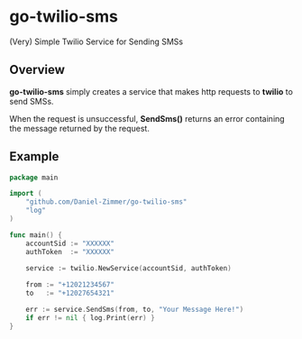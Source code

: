# go-twilio-sms
(Very) Simple Twilio Service for Sending SMSs

## Overview

**go-twilio-sms** simply creates a service that makes http requests to **twilio** to send SMSs.

When the request is unsuccessful, **SendSms()** returns an error containing the message returned by the request.

## Example
```go
package main

import (
	"github.com/Daniel-Zimmer/go-twilio-sms"
	"log"
)

func main() {
	accountSid := "XXXXXX"
	authToken  := "XXXXXX"

	service := twilio.NewService(accountSid, authToken)
	
	from := "+12021234567"
	to   := "+12027654321"

	err := service.SendSms(from, to, "Your Message Here!")
	if err != nil { log.Print(err) }
}
```
